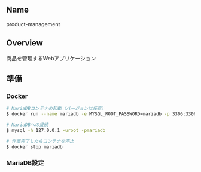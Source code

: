 ## Name
product-management

## Overview
商品を管理するWebアプリケーション

## 準備
### Docker
```bash
# MariaDBコンテナの起動（バージョンは任意）
$ docker run --name mariadb -e MYSQL_ROOT_PASSWORD=mariadb -p 3306:3306 -d mariadb:10.1.16

# MariaDBへの接続
$ mysql -h 127.0.0.1 -uroot -pmariadb

# 作業完了したらコンテナを停止
$ docker stop mariadb
```

### MariaDB設定
